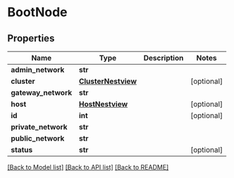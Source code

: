 # BootNode

## Properties
Name | Type | Description | Notes
------------ | ------------- | ------------- | -------------
**admin_network** | **str** |  | 
**cluster** | [**ClusterNestview**](ClusterNestview.md) |  | [optional] 
**gateway_network** | **str** |  | 
**host** | [**HostNestview**](HostNestview.md) |  | [optional] 
**id** | **int** |  | [optional] 
**private_network** | **str** |  | 
**public_network** | **str** |  | 
**status** | **str** |  | [optional] 

[[Back to Model list]](../README.md#documentation-for-models) [[Back to API list]](../README.md#documentation-for-api-endpoints) [[Back to README]](../README.md)


